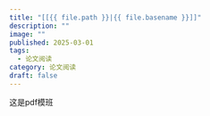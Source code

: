 ```yaml
---
title: "[[{{ file.path }}|{{ file.basename }}]]"
description: ""
image: ""
published: 2025-03-01
tags:
  - 论文阅读
category: 论文阅读
draft: false
---
```

这是pdf模班
